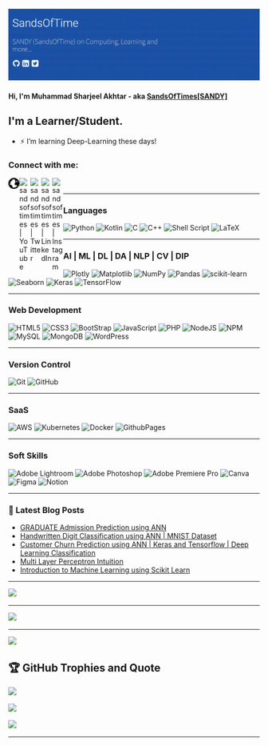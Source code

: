 ![header](https://github.com/sandsoftimes/sandsoftimes/blob/main/image.png)

#### Hi, I'm Muhammad Sharjeel Akhtar - aka [SandsOfTimes[SANDY]](https://sandsoftimes.github.io/)

## I'm a Learner/Student.
- ⚡ I’m learning Deep-Learning these days!
  
### Connect with me:

[<img align="left" alt="https://sandsoftimes.github.io/" width="22px" src="https://raw.githubusercontent.com/iconic/open-iconic/master/svg/globe.svg" />][website]
[<img align="left" alt="sandsoftimes | YouTube" width="22px" src="https://cdn.jsdelivr.net/npm/simple-icons@v3/icons/youtube.svg" />][youtube]
[<img align="left" alt="sandsoftimes | Twitter" width="22px" src="https://cdn.jsdelivr.net/npm/simple-icons@v3/icons/twitter.svg" />][twitter]
[<img align="left" alt="sandsoftimes | LinkedIn" width="22px" src="https://cdn.jsdelivr.net/npm/simple-icons@v3/icons/linkedin.svg" />][linkedin]
[<img align="left" alt="sandsoftimes | Instagram" width="22px" src="https://cdn.jsdelivr.net/npm/simple-icons@v3/icons/instagram.svg" />][instagram]

<br />

---

### Languages 

![Python](https://img.shields.io/badge/python-3670A0?style=for-the-badge&logo=python&logoColor=ffdd54)
![Kotlin](https://img.shields.io/badge/kotlin-%237F52FF.svg?style=for-the-badge&logo=kotlin&logoColor=white)
![C](https://img.shields.io/badge/c-%2300599C.svg?style=for-the-badge&logo=c&logoColor=white)
![C++](https://img.shields.io/badge/c++-%2300599C.svg?style=for-the-badge&logo=c%2B%2B&logoColor=white)
![Shell Script](https://img.shields.io/badge/shell_script-%23121011.svg?style=for-the-badge&logo=gnu-bash&logoColor=white) 
![LaTeX](https://img.shields.io/badge/latex-%23008080.svg?style=for-the-badge&logo=latex&logoColor=white)

---

### AI | ML | DL | DA | NLP | CV | DIP 
  
![Plotly](https://img.shields.io/badge/Plotly-%233F4F75.svg?style=for-the-badge&logo=plotly&logoColor=white)
![Matplotlib](https://img.shields.io/badge/Matplotlib-%23ffffff.svg?style=for-the-badge&logo=Matplotlib&logoColor=black) 
![NumPy](https://img.shields.io/badge/numpy-%23013243.svg?style=for-the-badge&logo=numpy&logoColor=white) 
![Pandas](https://img.shields.io/badge/pandas-%23150458.svg?style=for-the-badge&logo=pandas&logoColor=white) 
![scikit-learn](https://img.shields.io/badge/scikit--learn-%23F7931E.svg?style=for-the-badge&logo=scikit-learn&logoColor=white) 
![Seaborn](https://img.shields.io/badge/Seaborn-%232C5263.svg?style=for-the-badge&logo=Seaborn&logoColor=black)
![Keras](https://img.shields.io/badge/Keras-%23D00000.svg?style=for-the-badge&logo=Keras&logoColor=white) 
![TensorFlow](https://img.shields.io/badge/TensorFlow-%23FF6F00.svg?style=for-the-badge&logo=TensorFlow&logoColor=white)

---

### Web Development
  
![HTML5](https://img.shields.io/badge/html5-%23E34F26.svg?style=for-the-badge&logo=html5&logoColor=white) 
![CSS3](https://img.shields.io/badge/css3-%231572B6.svg?style=for-the-badge&logo=css3&logoColor=white)
![BootStrap](https://img.shields.io/badge/Bootstrap-563D7C?style=for-the-badge&logo=bootstrap&logoColor=white)
![JavaScript](https://img.shields.io/badge/javascript-%23323330.svg?style=for-the-badge&logo=javascript&logoColor=%23F7DF1E)
![PHP](https://img.shields.io/badge/php-%23777BB4.svg?style=for-the-badge&logo=php&logoColor=white)  ![NodeJS](https://img.shields.io/badge/node.js-6DA55F?style=for-the-badge&logo=node.js&logoColor=white) 
![NPM](https://img.shields.io/badge/NPM-%23CB3837.svg?style=for-the-badge&logo=npm&logoColor=white) 
![MySQL](https://img.shields.io/badge/mysql-4479A1.svg?style=for-the-badge&logo=mysql&logoColor=white)
![MongoDB](https://img.shields.io/badge/MongoDB-%234ea94b.svg?style=for-the-badge&logo=mongodb&logoColor=white)
![WordPress](https://img.shields.io/badge/WordPress-%23117AC9.svg?style=for-the-badge&logo=WordPress&logoColor=white)

---

### Version Control

![Git](https://img.shields.io/badge/git-%23F05033.svg?style=for-the-badge&logo=git&logoColor=white)
![GitHub](https://img.shields.io/badge/github-%23121011.svg?style=for-the-badge&logo=github&logoColor=white)

---

### SaaS

![AWS](https://img.shields.io/badge/AWS-%23FF9900.svg?style=for-the-badge&logo=amazon-aws&logoColor=white) 
![Kubernetes](https://img.shields.io/badge/kubernetes-%23326ce5.svg?style=for-the-badge&logo=kubernetes&logoColor=white)
![Docker](https://img.shields.io/badge/docker-%230db7ed.svg?style=for-the-badge&logo=docker&logoColor=white)
![GithubPages](https://img.shields.io/badge/github%20pages-121013?style=for-the-badge&logo=github&logoColor=white) 

---

### Soft Skills

![Adobe Lightroom](https://img.shields.io/badge/Adobe%20Lightroom-31A8FF.svg?style=for-the-badge&logo=Adobe%20Lightroom&logoColor=white) 
![Adobe Photoshop](https://img.shields.io/badge/adobe%20photoshop-%2331A8FF.svg?style=for-the-badge&logo=adobe%20photoshop&logoColor=white) 
![Adobe Premiere Pro](https://img.shields.io/badge/Adobe%20Premiere%20Pro-9999FF.svg?style=for-the-badge&logo=Adobe%20Premiere%20Pro&logoColor=white)
![Canva](https://img.shields.io/badge/Canva-%2300C4CC.svg?style=for-the-badge&logo=Canva&logoColor=white) 
![Figma](https://img.shields.io/badge/figma-%23F24E1E.svg?style=for-the-badge&logo=figma&logoColor=white)
![Notion](https://img.shields.io/badge/Notion-%23000000.svg?style=for-the-badge&logo=notion&logoColor=white)

---

### 📕 Latest Blog Posts

<!-- BLOG-POST-LIST:START -->
- [GRADUATE Admission Prediction using ANN](https://sandsoftimes.github.io/2021/02/12/graduate-admission-prediction-using-ann)
- [Handwritten Digit Classification using ANN | MNIST Dataset](https://sandsoftimes.github.io/2021/02/11/handwritten-digit-classification-using-ANN)
- [Customer Churn Prediction using ANN | Keras and Tensorflow | Deep Learning Classification](https://sandsoftimes.github.io/2021/02/10/customer-churn-prediction-using-ANN)
- [Multi Layer Perceptron Intuition](https://sandsoftimes.github.io/2021/02/08/multi-layer-perceptron-intuition)
- [Introduction to Machine Learning using Scikit Learn](https://sandsoftimes.github.io/2020/12/30/introduction-to-machine-learning-using-scikit-learn)
<!-- BLOG-POST-LIST:END -->

---

![](https://github-readme-streak-stats.herokuapp.com/?user=sandsoftimes&theme=dark&hide_border=false)<br/>

---

![](https://github-readme-stats.vercel.app/api?username=sandsoftimes&theme=dark&hide_border=false&include_all_commits=true&count_private=true)



---

![](https://github-contributor-stats.vercel.app/api?username=sandsoftimes&limit=5&theme=dark&combine_all_yearly_contributions=true)



<!--

![](https://github-readme-streak-stats.herokuapp.com/?user=sandsoftimes&theme=shadow_red&hide_border=false)<br/>

---

![](https://github-readme-stats.vercel.app/api?username=sandsoftimes&theme=shadow_red&hide_border=false&include_all_commits=true&count_private=true)
![](https://github-readme-stats.vercel.app/api/top-langs/?username=sandsoftimes&theme=shadow_red&hide_border=false&include_all_commits=true&count_private=true&layout=compact)


---

![](https://github-contributor-stats.vercel.app/api?username=sandsoftimes&limit=5&theme=dark&combine_all_yearly_contributions=true)


**sandsoftimes/sandsoftimes** is a ✨ _special_ ✨ repository because its `README.md` (this file) appears on your GitHub profile.

Here are some ideas to get you started:

- 🔭 I’m currently working on ...
- 🌱 I’m currently learning ...
- 👯 I’m looking to collaborate on ...
- 🤔 I’m looking for help with ...
- 💬 Ask me about ...
- 📫 How to reach me: ...
- 😄 Pronouns: ...
- ⚡ Fun fact: ...
-->

## 🏆 GitHub Trophies  and Quote

![](https://github-profile-trophy.vercel.app/?username=sandsoftimes&theme=radical&no-frame=false&no-bg=false&margin-w=4)

![](https://quotes-github-readme.vercel.app/api?type=horizontal&theme=radical)

[![](https://visitcount.itsvg.in/api?id=sandsoftimes&icon=0&color=0)](https://visitcount.itsvg.in)

---



[website]: https://sandsoftimes.github.io/
[twitter]: https://sandsoftimes.github.io/
[youtube]: https://www.youtube.com/@Black-tq8op
[instagram]: https://instagram.com/me_a_on
[linkedin]: https://www.linkedin.com/in/muhammad-sharjeel-akhtar-sandsoftimes-sandy-52b1bb317/
